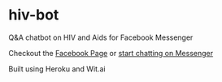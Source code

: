 # hiv-bot
Q&amp;A chatbot on HIV and Aids for Facebook Messenger

Checkout the [Facebook Page](fb.me/HealthBuddyBot) or [start chatting on Messenger](m.me/HealthBuddyBot)

Built using Heroku and Wit.ai
